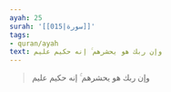 ```yaml
---
ayah: 25
surah: '[[015|سورة]]'
tags:
- quran/ayah
text: وإن ربك هو يحشرهم ۚ إنه حكيم عليم
---
```

> وإن ربك هو يحشرهم ۚ إنه حكيم عليم
